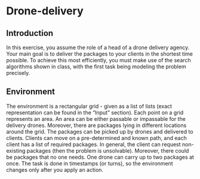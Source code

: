 # Drone-delivery
## Introduction
In this exercise, you assume the role of a head of a drone delivery agency. Your main goal is to
deliver the packages to your clients in the shortest time possible. To achieve this most efficiently,
you must make use of the search algorithms shown in class, with the first task being modeling
the problem precisely.

## Environment
The environment is a rectangular grid - given as a list of lists (exact representation can be found
in the “Input” section). Each point on a grid represents an area. An area can be either passable
or impassable for the delivery drones. Moreover, there are packages lying in different locations
around the grid. The packages can be picked up by drones and delivered to clients.
Clients can move on a pre-determined and known path, and each client has a list of required
packages. In general, the client can request non-existing packages (then the problem is
unsolvable). Moreover, there could be packages that no one needs. One drone can carry up to
two packages at once.
The task is done in timestamps (or turns), so the environment changes only after you apply an
action.
